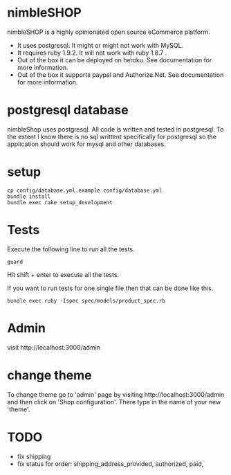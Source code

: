 # nimbleSHOP

nimbleSHOP is a highly opinionated open source eCommerce platform.

* It uses postgresql. It might or might not work with MySQL.
* It requires ruby 1.9.2. It will not work with ruby 1.8.7 .
* Out of the box it can be deployed on heroku. See documentation for more information.
* Out of the box it supports paypal and Authorize.Net. See documentation for more information.

# postgresql database

nimbleShop uses postgresql. All code is written and tested in postgresql. To the extent I know there is no sql writtent specifically for postgresql so the application should work for mysql and other databases.

# setup

    cp config/database.yml.example config/database.yml
    bundle install
    bundle exec rake setup_development

# Tests

Execute the following line to run all the tests.

    guard

Hit shift + enter to execute all the tests.

If you want to run tests for one single file then that can be done like this.

    bundle exec ruby -Ispec spec/models/product_spec.rb


# Admin

visit http://localhost:3000/admin

# change theme

To change theme go to 'admin' page by visiting http://localhost:3000/admin and then click on 'Shop configuration'.
There type in the name of your new 'theme'.

# TODO

* fix shipping
* fix status for order: shipping_address_provided, authorized, paid,
